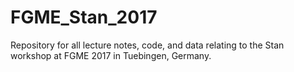 # FGME_Stan_2017
Repository for all lecture notes, code, and data relating to the Stan workshop at FGME 2017 in Tuebingen, Germany.
